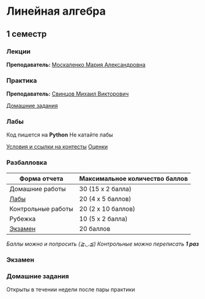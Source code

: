 # Линейная алгебра

## 1 семестр
### Лекции

**Преподаватель:** [Москаленко Мария Александровна](https://isu.ifmo.ru/person/151538)

### Практика

**Преподаватель:** 	[Свинцов Михаил Викторович]()

[Домашние задания](https://geolin.ru/milestones/home/homeworks)

### Лабы

Код пишется на **Python**
Не катайте лабы

[Условия и ссылки на контесты](http://mathdep.ifmo.ru/mmtp/labs/)
[Оценки](https://docs.google.com/spreadsheets/d/19_ElYNUXjRGZkWpAX-vncizSIZuv6Gc6sYsC4HqTkwc/edit#gid=0)


### Разбалловка

Форма отчета  | Максимальное количество баллов
-- | --
Домашние работы | 30 (15 x 2 балла)
[Лабы](#Лабы) | 20 (4 x 5 баллов)
Контрольные работы | 20 (2 x 10 баллов)
Рубежка | 10 (5 x 2 балла)
[Экзамен](#Экзамен) | 20 баллов

*Баллы можно и попросить (≧◡≦)*
*Контрольные можно переписать **1 раз***

### Экзамен

### Домашние задания

Открыты в течении недели после пары практики
